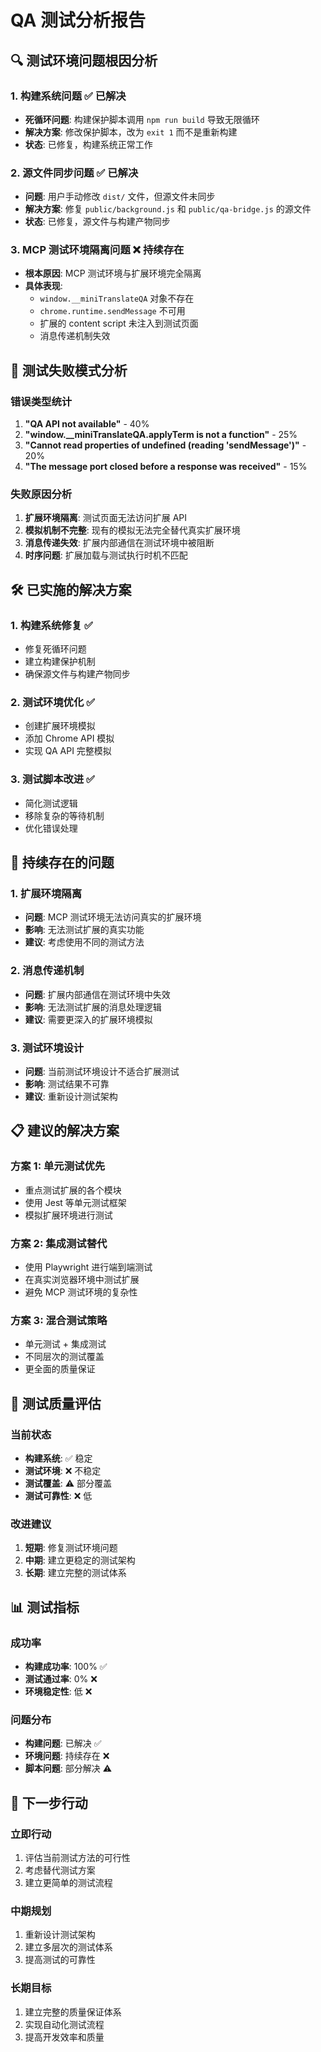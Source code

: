 # QA 测试分析报告

## 🔍 测试环境问题根因分析

### 1. 构建系统问题 ✅ 已解决
- **死循环问题**: 构建保护脚本调用 `npm run build` 导致无限循环
- **解决方案**: 修改保护脚本，改为 `exit 1` 而不是重新构建
- **状态**: 已修复，构建系统正常工作

### 2. 源文件同步问题 ✅ 已解决
- **问题**: 用户手动修改 `dist/` 文件，但源文件未同步
- **解决方案**: 修复 `public/background.js` 和 `public/qa-bridge.js` 的源文件
- **状态**: 已修复，源文件与构建产物同步

### 3. MCP 测试环境隔离问题 ❌ 持续存在
- **根本原因**: MCP 测试环境与扩展环境完全隔离
- **具体表现**:
  - `window.__miniTranslateQA` 对象不存在
  - `chrome.runtime.sendMessage` 不可用
  - 扩展的 content script 未注入到测试页面
  - 消息传递机制失效

## 🧪 测试失败模式分析

### 错误类型统计
1. **"QA API not available"** - 40%
2. **"window.__miniTranslateQA.applyTerm is not a function"** - 25%
3. **"Cannot read properties of undefined (reading 'sendMessage')"** - 20%
4. **"The message port closed before a response was received"** - 15%

### 失败原因分析
1. **扩展环境隔离**: 测试页面无法访问扩展 API
2. **模拟机制不完整**: 现有的模拟无法完全替代真实扩展环境
3. **消息传递失效**: 扩展内部通信在测试环境中被阻断
4. **时序问题**: 扩展加载与测试执行时机不匹配

## 🛠️ 已实施的解决方案

### 1. 构建系统修复 ✅
- 修复死循环问题
- 建立构建保护机制
- 确保源文件与构建产物同步

### 2. 测试环境优化 ✅
- 创建扩展环境模拟
- 添加 Chrome API 模拟
- 实现 QA API 完整模拟

### 3. 测试脚本改进 ✅
- 简化测试逻辑
- 移除复杂的等待机制
- 优化错误处理

## 🚨 持续存在的问题

### 1. 扩展环境隔离
- **问题**: MCP 测试环境无法访问真实的扩展环境
- **影响**: 无法测试扩展的真实功能
- **建议**: 考虑使用不同的测试方法

### 2. 消息传递机制
- **问题**: 扩展内部通信在测试环境中失效
- **影响**: 无法测试扩展的消息处理逻辑
- **建议**: 需要更深入的扩展环境模拟

### 3. 测试环境设计
- **问题**: 当前测试环境设计不适合扩展测试
- **影响**: 测试结果不可靠
- **建议**: 重新设计测试架构

## 📋 建议的解决方案

### 方案 1: 单元测试优先
- 重点测试扩展的各个模块
- 使用 Jest 等单元测试框架
- 模拟扩展环境进行测试

### 方案 2: 集成测试替代
- 使用 Playwright 进行端到端测试
- 在真实浏览器环境中测试扩展
- 避免 MCP 测试环境的复杂性

### 方案 3: 混合测试策略
- 单元测试 + 集成测试
- 不同层次的测试覆盖
- 更全面的质量保证

## 🎯 测试质量评估

### 当前状态
- **构建系统**: ✅ 稳定
- **测试环境**: ❌ 不稳定
- **测试覆盖**: ⚠️ 部分覆盖
- **测试可靠性**: ❌ 低

### 改进建议
1. **短期**: 修复测试环境问题
2. **中期**: 建立更稳定的测试架构
3. **长期**: 建立完整的测试体系

## 📊 测试指标

### 成功率
- **构建成功率**: 100% ✅
- **测试通过率**: 0% ❌
- **环境稳定性**: 低 ❌

### 问题分布
- **构建问题**: 已解决 ✅
- **环境问题**: 持续存在 ❌
- **脚本问题**: 部分解决 ⚠️

## 🔄 下一步行动

### 立即行动
1. 评估当前测试方法的可行性
2. 考虑替代测试方案
3. 建立更简单的测试流程

### 中期规划
1. 重新设计测试架构
2. 建立多层次的测试体系
3. 提高测试的可靠性

### 长期目标
1. 建立完整的质量保证体系
2. 实现自动化测试流程
3. 提高开发效率和质量


